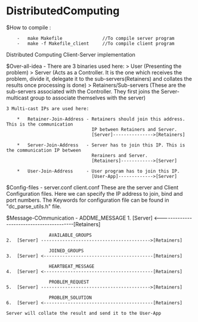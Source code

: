 DistributedComputing
====================
$How to compile :
		
		-	make Makefile 				//To compile server program
		-	make -f Makefile_client  	//To compile client program


Distributed Computing Client-Server implementation 

$Over-all-idea - There are 3 binaries used here:
					> User 		(Presenting the problem)
					> Server 	(Acts as a Controller. It is the one which receives the problem,
								 divide it, delegate it to the sub-servers(Retainers) and collates
								 the results once processing is done)
					> Retainers/Sub-servers 
								(These are the sub-servers associated with the Controller.
								 They first joins the Server-multicast group to associate themselves
								 with the server)


	3 Multi-cast IPs are used here:

		*	Retainer-Join-Address - Retainers should join this address. This is the communication 
									IP between Retainers and Server.
									[Server]--------------->[Retainers]

		*	Server-Join-Address	  - Server has to join this IP. This is the communication IP between
									Rerainers and Server.
									[Retainers]------------>[Server]

		*	User-Join-Address	  - User program has to join this IP.
									[User-App]------------->[Server]

$Config-files - server.conf client.conf
	These are the server and Client Configuration files. Here we can specify the IP 
	address to join, bind and port numbers. 
	The Keywords for configuration file can be found in "dc_parse_utils.h" file.

$Message-COmmunication - 
					ADDME_MESSAGE
	1.	[Server] <-----------------------------------------[Retainers] 

					AVAILABLE_GROUPS
	2.  [Server] ----------------------------------------->[Retainers]

					JOINED_GROUPS
	3.	[Server] <-----------------------------------------[Retainers]

					HEARTBEAT_MESSAGE
	4.	[Server] <-----------------------------------------[Retainers]

					PROBLEM_REQUEST
	5.  [Server] ----------------------------------------->[Retainers]

					PROBLEM_SOLUTION
	6.	[Server] <-----------------------------------------[Retainers]

	Server will collate the result and send it to the User-App
